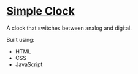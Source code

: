 # [Simple Clock](https://leoreeves.github.io/projects/simple-clock/)

A clock that switches between analog and digital.

Built using:

- HTML
- CSS
- JavaScript
